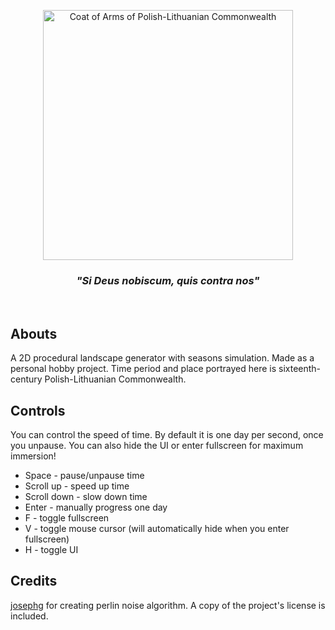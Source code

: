 <p align="center"><img src="https://upload.wikimedia.org/wikipedia/commons/thumb/8/89/Large_coat_of_arms_of_polish-lithuanian_commonwealth_under_jagiellon.svg/1200px-Large_coat_of_arms_of_polish-lithuanian_commonwealth_under_jagiellon.svg.png" alt="Coat of Arms of Polish-Lithuanian Commonwealth" width="400px"/></p><h3><p align="center"><i>"Si Deus nobiscum, quis contra nos"</i></p></h3><br/>

## Abouts
A 2D procedural landscape generator with seasons simulation. Made as a personal hobby project. Time period and place portrayed here is sixteenth-century Polish-Lithuanian Commonwealth.

## Controls
You can control the speed of time. By default it is one day per second, once you unpause. You can also hide the UI or enter fullscreen for maximum immersion!
- Space - pause/unpause time
- Scroll up - speed up time
- Scroll down - slow down time
- Enter - manually progress one day
- F - toggle fullscreen
- V - toggle mouse cursor (will automatically hide when you enter fullscreen)
- H - toggle UI

## Credits
[josephg](https://github.com/josephg/noisejs) for creating perlin noise algorithm. A copy of the project's license is included.